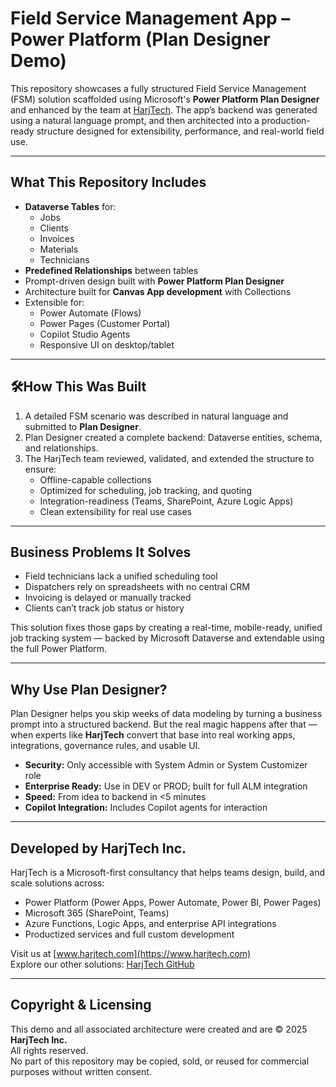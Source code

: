 # Field Service Management App – Power Platform (Plan Designer Demo)

This repository showcases a fully structured Field Service Management (FSM) solution scaffolded using Microsoft's **Power Platform Plan Designer** and enhanced by the team at [HarjTech](https://www.harjtech.com). The app’s backend was generated using a natural language prompt, and then architected into a production-ready structure designed for extensibility, performance, and real-world field use.

---

## What This Repository Includes

- **Dataverse Tables** for:
  - Jobs
  - Clients
  - Invoices
  - Materials
  - Technicians
- **Predefined Relationships** between tables
- Prompt-driven design built with **Power Platform Plan Designer**
- Architecture built for **Canvas App development** with Collections
- Extensible for:
  - Power Automate (Flows)
  - Power Pages (Customer Portal)
  - Copilot Studio Agents
  - Responsive UI on desktop/tablet

---

## 🛠How This Was Built

1. A detailed FSM scenario was described in natural language and submitted to **Plan Designer**.
2. Plan Designer created a complete backend: Dataverse entities, schema, and relationships.
3. The HarjTech team reviewed, validated, and extended the structure to ensure:
   - Offline-capable collections
   - Optimized for scheduling, job tracking, and quoting
   - Integration-readiness (Teams, SharePoint, Azure Logic Apps)
   - Clean extensibility for real use cases

---

## Business Problems It Solves

- Field technicians lack a unified scheduling tool  
- Dispatchers rely on spreadsheets with no central CRM  
- Invoicing is delayed or manually tracked  
- Clients can’t track job status or history  

This solution fixes those gaps by creating a real-time, mobile-ready, unified job tracking system — backed by Microsoft Dataverse and extendable using the full Power Platform.

---

## Why Use Plan Designer?

Plan Designer helps you skip weeks of data modeling by turning a business prompt into a structured backend. But the real magic happens after that — when experts like **HarjTech** convert that base into real working apps, integrations, governance rules, and usable UI.

- **Security:** Only accessible with System Admin or System Customizer role  
- **Enterprise Ready:** Use in DEV or PROD; built for full ALM integration  
- **Speed:** From idea to backend in <5 minutes  
- **Copilot Integration:** Includes Copilot agents for interaction

---

## Developed by HarjTech Inc.

HarjTech is a Microsoft-first consultancy that helps teams design, build, and scale solutions across:

- Power Platform (Power Apps, Power Automate, Power BI, Power Pages)
- Microsoft 365 (SharePoint, Teams)
- Azure Functions, Logic Apps, and enterprise API integrations
- Productized services and full custom development

Visit us at [www.harjtech.com](https://www.harjtech.com)  
Explore our other solutions: [HarjTech GitHub](https://github.com/HarjTechInc)

---

## Copyright & Licensing

This demo and all associated architecture were created and are © 2025 **HarjTech Inc.**  
All rights reserved.  
No part of this repository may be copied, sold, or reused for commercial purposes without written consent.

